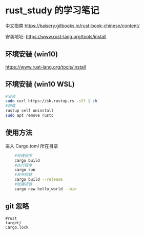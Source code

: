 # rust_study 的学习笔记

中文指南 <https://kaisery.gitbooks.io/rust-book-chinese/content/>

安装地址:
<https://www.rust-lang.org/tools/install>

## 环境安装 (win10)

<https://www.rust-lang.org/tools/install>

## 环境安装 (win10 WSL)

```bash shell
#安装
sudo curl https://sh.rustup.rs -sSf | sh
#卸载
rustup self uninstall
sudo apt remove rustc
```

## 使用方法

进入 Cargo.toml 所在目录

```bash shell
    #构建程序
    cargo build
    #执行程序
    cargo run
    #发布构建
    cargo build --release
    #创建项目
    cargo new hello_world --bin
```

## git 忽略

```git
#rust
target/
Cargo.lock
```
